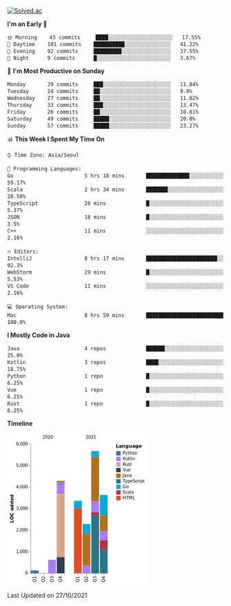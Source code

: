 [![Solved.ac](http://mazassumnida.wtf/api/v2/generate_badge?boj=kuckjwi)](https://solved.ac/kuckjwi)
<!--START_SECTION:waka-->
**I'm an Early 🐤** 

```text
🌞 Morning    43 commits     ████░░░░░░░░░░░░░░░░░░░░░   17.55% 
🌆 Daytime    101 commits    ██████████░░░░░░░░░░░░░░░   41.22% 
🌃 Evening    92 commits     █████████░░░░░░░░░░░░░░░░   37.55% 
🌙 Night      9 commits      █░░░░░░░░░░░░░░░░░░░░░░░░   3.67%

```
📅 **I'm Most Productive on Sunday** 

```text
Monday       29 commits     ███░░░░░░░░░░░░░░░░░░░░░░   11.84% 
Tuesday      24 commits     ██░░░░░░░░░░░░░░░░░░░░░░░   9.8% 
Wednesday    27 commits     ██░░░░░░░░░░░░░░░░░░░░░░░   11.02% 
Thursday     33 commits     ███░░░░░░░░░░░░░░░░░░░░░░   13.47% 
Friday       26 commits     ██░░░░░░░░░░░░░░░░░░░░░░░   10.61% 
Saturday     49 commits     █████░░░░░░░░░░░░░░░░░░░░   20.0% 
Sunday       57 commits     █████░░░░░░░░░░░░░░░░░░░░   23.27%

```


📊 **This Week I Spent My Time On** 

```text
⌚︎ Time Zone: Asia/Seoul

💬 Programming Languages: 
Go                       5 hrs 18 mins       ██████████████░░░░░░░░░░░   59.17% 
Scala                    2 hrs 34 mins       ███████░░░░░░░░░░░░░░░░░░   28.58% 
TypeScript               28 mins             █░░░░░░░░░░░░░░░░░░░░░░░░   5.37% 
JSON                     18 mins             █░░░░░░░░░░░░░░░░░░░░░░░░   3.5% 
C++                      11 mins             ░░░░░░░░░░░░░░░░░░░░░░░░░   2.16%

🔥 Editors: 
IntelliJ                 8 hrs 17 mins       ███████████████████████░░   92.3% 
WebStorm                 29 mins             █░░░░░░░░░░░░░░░░░░░░░░░░   5.53% 
VS Code                  11 mins             ░░░░░░░░░░░░░░░░░░░░░░░░░   2.16%

💻 Operating System: 
Mac                      8 hrs 59 mins       █████████████████████████   100.0%

```

**I Mostly Code in Java** 

```text
Java                     4 repos             ██████░░░░░░░░░░░░░░░░░░░   25.0% 
Kotlin                   3 repos             ████░░░░░░░░░░░░░░░░░░░░░   18.75% 
Python                   1 repo              █░░░░░░░░░░░░░░░░░░░░░░░░   6.25% 
Vue                      1 repo              █░░░░░░░░░░░░░░░░░░░░░░░░   6.25% 
Rust                     1 repo              █░░░░░░░░░░░░░░░░░░░░░░░░   6.25%

```


**Timeline**

![Chart not found](https://raw.githubusercontent.com/kuckjwi0928/kuckjwi0928/master/charts/bar_graph.png) 


 Last Updated on 27/10/2021
<!--END_SECTION:waka-->
